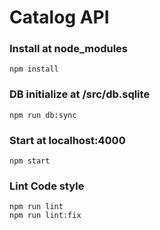 # Catalog API

### Install at node_modules
```
npm install
```

### DB initialize at /src/db.sqlite
```
npm run db:sync
```

### Start at localhost:4000
```
npm start
```

### Lint Code style
```
npm run lint
npm run lint:fix
```